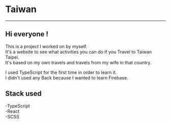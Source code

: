 # Taiwan

---

## Hi everyone !

This is a project I worked on by myself.  
It's a website to see what activities you can do if you Travel to Taïwan Taipei.  
It's based on my own travels and travels from my wife in that country.

I used TypeScript for the first time in order to learn it.  
I didn't used any Back because I wanted to learn Firebase.

## Stack used

-TypeScript  
-React  
-SCSS

